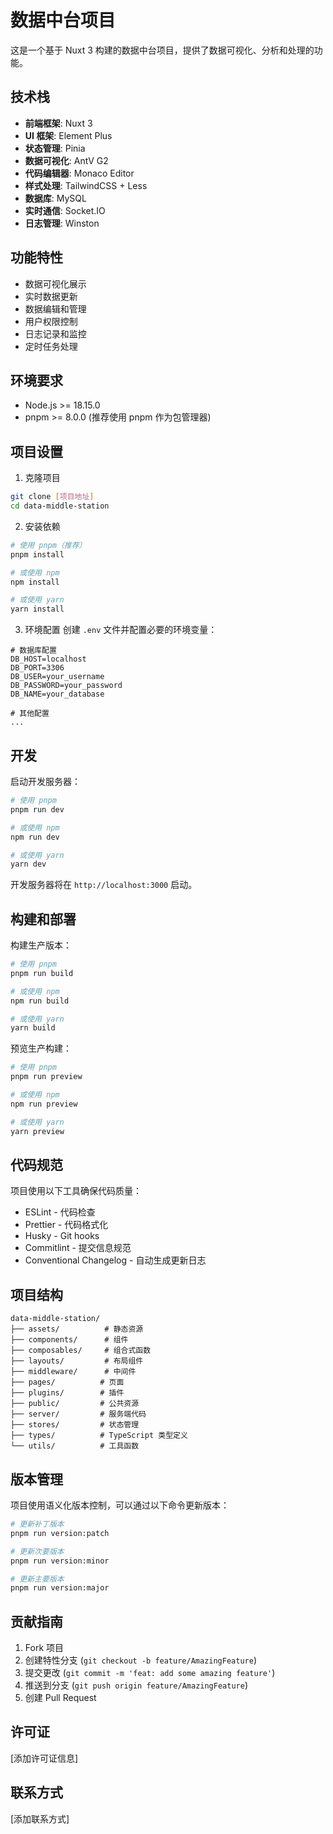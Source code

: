 # 数据中台项目

这是一个基于 Nuxt 3 构建的数据中台项目，提供了数据可视化、分析和处理的功能。

## 技术栈

- **前端框架**: Nuxt 3
- **UI 框架**: Element Plus
- **状态管理**: Pinia
- **数据可视化**: AntV G2
- **代码编辑器**: Monaco Editor
- **样式处理**: TailwindCSS + Less
- **数据库**: MySQL
- **实时通信**: Socket.IO
- **日志管理**: Winston

## 功能特性

- 数据可视化展示
- 实时数据更新
- 数据编辑和管理
- 用户权限控制
- 日志记录和监控
- 定时任务处理

## 环境要求

- Node.js >= 18.15.0
- pnpm >= 8.0.0 (推荐使用 pnpm 作为包管理器)

## 项目设置

1. 克隆项目

```bash
git clone [项目地址]
cd data-middle-station
```

2. 安装依赖

```bash
# 使用 pnpm（推荐）
pnpm install

# 或使用 npm
npm install

# 或使用 yarn
yarn install
```

3. 环境配置
   创建 `.env` 文件并配置必要的环境变量：

```env
# 数据库配置
DB_HOST=localhost
DB_PORT=3306
DB_USER=your_username
DB_PASSWORD=your_password
DB_NAME=your_database

# 其他配置
...
```

## 开发

启动开发服务器：

```bash
# 使用 pnpm
pnpm run dev

# 或使用 npm
npm run dev

# 或使用 yarn
yarn dev
```

开发服务器将在 `http://localhost:3000` 启动。

## 构建和部署

构建生产版本：

```bash
# 使用 pnpm
pnpm run build

# 或使用 npm
npm run build

# 或使用 yarn
yarn build
```

预览生产构建：

```bash
# 使用 pnpm
pnpm run preview

# 或使用 npm
npm run preview

# 或使用 yarn
yarn preview
```

## 代码规范

项目使用以下工具确保代码质量：

- ESLint - 代码检查
- Prettier - 代码格式化
- Husky - Git hooks
- Commitlint - 提交信息规范
- Conventional Changelog - 自动生成更新日志

## 项目结构

```
data-middle-station/
├── assets/          # 静态资源
├── components/      # 组件
├── composables/     # 组合式函数
├── layouts/         # 布局组件
├── middleware/      # 中间件
├── pages/          # 页面
├── plugins/        # 插件
├── public/         # 公共资源
├── server/         # 服务端代码
├── stores/         # 状态管理
├── types/          # TypeScript 类型定义
└── utils/          # 工具函数
```

## 版本管理

项目使用语义化版本控制，可以通过以下命令更新版本：

```bash
# 更新补丁版本
pnpm run version:patch

# 更新次要版本
pnpm run version:minor

# 更新主要版本
pnpm run version:major
```

## 贡献指南

1. Fork 项目
2. 创建特性分支 (`git checkout -b feature/AmazingFeature`)
3. 提交更改 (`git commit -m 'feat: add some amazing feature'`)
4. 推送到分支 (`git push origin feature/AmazingFeature`)
5. 创建 Pull Request

## 许可证

[添加许可证信息]

## 联系方式

[添加联系方式]
